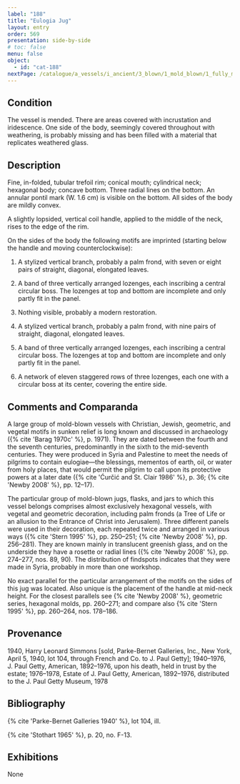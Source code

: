 ```yaml
---
label: "188"
title: "Eulogia Jug"
layout: entry
order: 569
presentation: side-by-side
# toc: false
menu: false
object:
  - id: "cat-188"
nextPage: /catalogue/a_vessels/i_ancient/3_blown/1_mold_blown/1_fully_mold_blown/5_unguentaria/1_unguentaria_handleless/
---
```


## Condition

The vessel is mended. There are areas covered with incrustation and iridescence. One side of the body, seemingly covered throughout with weathering, is probably missing and has been filled with a material that replicates weathered glass.

## Description

Fine, in-folded, tubular trefoil rim; conical mouth; cylindrical neck; hexagonal body; concave bottom. Three radial lines on the bottom. An annular pontil mark (W. 1.6 cm) is visible on the bottom. All sides of the body are mildly convex.

A slightly lopsided, vertical coil handle, applied to the middle of the neck, rises to the edge of the rim.

On the sides of the body the following motifs are imprinted (starting below the handle and moving counterclockwise):

1. A stylized vertical branch, probably a palm frond, with seven or eight pairs of straight, diagonal, elongated leaves.

2. A band of three vertically arranged lozenges, each inscribing a central circular boss. The lozenges at top and bottom are incomplete and only partly fit in the panel.

3. Nothing visible, probably a modern restoration.

4. A stylized vertical branch, probably a palm frond, with nine pairs of straight, diagonal, elongated leaves.

5. A band of three vertically arranged lozenges, each inscribing a central circular boss. The lozenges at top and bottom are incomplete and only partly fit in the panel.

6. A network of eleven staggered rows of three lozenges, each one with a circular boss at its center, covering the entire side.

## Comments and Comparanda

A large group of mold-blown vessels with Christian, Jewish, geometric, and vegetal motifs in sunken relief is long known and discussed in archaeology ({% cite 'Barag 1970c' %}, p. 1971). They are dated between the fourth and the seventh centuries, predominantly in the sixth to the mid-seventh centuries. They were produced in Syria and Palestine to meet the needs of pilgrims to contain eulogiae—the blessings, mementos of earth, oil, or water from holy places, that would permit the pilgrim to call upon its protective powers at a later date ({% cite 'Ćurčić and St. Clair 1986' %}, p. 36; {% cite 'Newby 2008' %}, pp. 12–17).

The particular group of mold-blown jugs, flasks, and jars to which this vessel belongs comprises almost exclusively hexagonal vessels, with vegetal and geometric decoration, including palm fronds (a Tree of Life or an allusion to the Entrance of Christ into Jerusalem). Three different panels were used in their decoration, each repeated twice and arranged in various ways ({% cite 'Stern 1995' %}, pp. 250–251; {% cite 'Newby 2008' %}, pp. 256–281). They are known mainly in translucent greenish glass, and on the underside they have a rosette or radial lines ({% cite 'Newby 2008' %}, pp. 274–277, nos. 89, 90). The distribution of findspots indicates that they were made in Syria, probably in more than one workshop.

No exact parallel for the particular arrangement of the motifs on the sides of this jug was located. Also unique is the placement of the handle at mid-neck height. For the closest parallels see {% cite 'Newby 2008' %}, geometric series, hexagonal molds, pp. 260–271; and compare also {% cite 'Stern 1995' %}, pp. 260–264, nos. 178–186.

## Provenance

1940, Harry Leonard Simmons [sold, Parke-Bernet Galleries, Inc., New York, April 5, 1940, lot 104, through French and Co. to J. Paul Getty]; 1940–1976, J. Paul Getty, American, 1892–1976, upon his death, held in trust by the estate; 1976–1978, Estate of J. Paul Getty, American, 1892–1976, distributed to the J. Paul Getty Museum, 1978

## Bibliography

{% cite 'Parke-Bernet Galleries 1940' %}, lot 104, ill.

{% cite 'Stothart 1965' %}, p. 20, no. F-13.

## Exhibitions

None